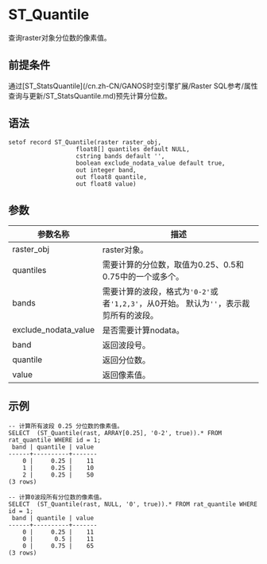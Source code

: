 # ST\_Quantile

查询raster对象分位数的像素值。

## 前提条件

通过[ST\_StatsQuantile](/cn.zh-CN/GANOS时空引擎扩展/Raster SQL参考/属性查询与更新/ST_StatsQuantile.md)预先计算分位数。

## 语法

```
setof record ST_Quantile(raster raster_obj,
                   float8[] quantiles default NULL,
                   cstring bands default '',
                   boolean exclude_nodata_value default true, 
                   out integer band,
                   out float8 quantile,
                   out float8 value)
```

## 参数

|参数名称|描述|
|----|--|
|raster\_obj|raster对象。|
|quantiles|需要计算的分位数，取值为0.25、0.5和0.75中的一个或多个。|
|bands|需要计算的波段，格式为`'0-2'`或者`'1,2,3'`，从0开始。 默认为`''`，表示裁剪所有的波段。|
|exclude\_nodata\_value|是否需要计算nodata。|
|band|返回波段号。|
|quantile|返回分位数。|
|value|返回像素值。|

## 示例

```
-- 计算所有波段 0.25 分位数的像素值。
SELECT  (ST_Quantile(rast, ARRAY[0.25], '0-2', true)).* FROM rat_quantile WHERE id = 1;
 band | quantile | value 
------+----------+-------
    0 |     0.25 |    11
    1 |     0.25 |    10
    2 |     0.25 |    50
(3 rows)

-- 计算0波段所有分位数的像素值。
SELECT  (ST_Quantile(rast, NULL, '0', true)).* FROM rat_quantile WHERE id = 1;
 band | quantile | value 
------+----------+-------
    0 |     0.25 |    11
    0 |      0.5 |    11
    0 |     0.75 |    65
(3 rows)
```

